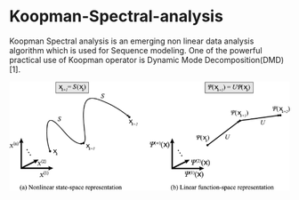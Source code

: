 # Koopman-Spectral-analysis
Koopman Spectral analysis is an emerging non linear data analysis algorithm which is used for Sequence modeling. One of the powerful practical use of Koopman operator is Dynamic Mode Decomposition(DMD)[1].

<img src="./mimages.png">
